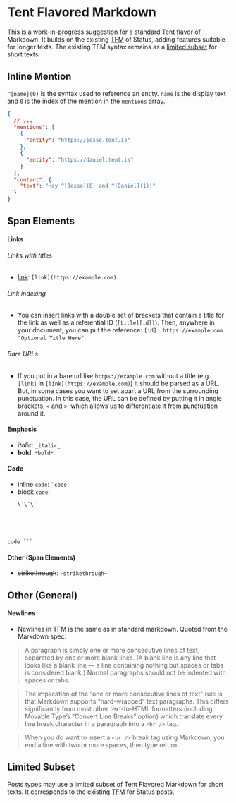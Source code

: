 # Tent Flavored Markdown

This is a work-in-progress suggestion for a standard Tent flavor of Markdown. It builds on the existing [TFM](https://tent.io/docs/post-types#markdown) of Status, adding features suitable for longer texts. The existing TFM syntax remains as a [limited subset](#limited-subset) for short texts.

## Inline Mention

`^[name](0)` is the syntax used to reference an entity. `name` is the display
text and `0` is the index of the mention in the `mentions` array.

```json
{
  // ...
  "mentions": [
    {
      "entity": "https://jesse.tent.is"
    },
    {
      "entity": "https://daniel.tent.is"
    }
  ],
  "content": {
    "text": "Hey ^[Jesse](0) and ^[Daniel](1)!"
  }
}
```

## Span Elements

#### Links

###### Links with titles

- [link](https://example.com): `[link](https://example.com)`

###### Link indexing

- You can insert links with a double set of brackets that contain a title for the link as well as a referential ID (`[title][id])`). Then, anywhere in your document, you can put the reference: `[id]: https://example.com  "Optional Title Here"`.

###### Bare URLs

- If you put in a bare url like `https://example.com` without a title (e.g. `[link]` in `[link](https://example.com)`) it should be parsed as a URL. But, in some cases you want to set apart a URL from the surrounding punctuation. In this case, the URL can be defined by putting it in angle brackets, `<` and `>`, which allows us to differentiate it from punctuation around it.


#### Emphasis

- _italic_: `_italic_`
- **bold**: `*bold*`

#### Code

- inline `code`: `` `code` ``
- block `code`: 
  <pre><code>\`\`\`
code
\`\`\`</code></pre>

#### Other (Span Elements)

- ~~strikethrough~~: `~strikethrough~`

## Other (General)

#### Newlines
- Newlines in TFM is the same as in standard markdown. Quoted from the Markdown spec: 
>A paragraph is simply one or more consecutive lines of text, separated by one or more blank lines. (A blank line is any line that looks like a blank line — a line containing nothing but spaces or tabs is considered blank.) Normal paragraphs should not be indented with spaces or tabs.

>The implication of the “one or more consecutive lines of text” rule is that Markdown supports “hard-wrapped” text paragraphs. This differs significantly from most other text-to-HTML formatters (including Movable Type’s “Convert Line Breaks” option) which translate every line break character in a paragraph into a `<br />` tag.

>When you do want to insert a `<br />` break tag using Markdown, you end a line with two or more spaces, then type return.

## Limited Subset

Posts types may use a limited subset of Tent Flavored Markdown for short texts. It corresponds to the existing [TFM](https://tent.io/docs/post-types#markdown) for Status posts.
